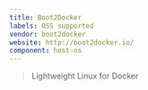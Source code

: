 ```yaml
---
title: Boot2Docker
labels: OSS supported
vendor: boot2docker
website: http://boot2docker.io/
component: host-os
---
```

> Lightweight Linux for Docker
